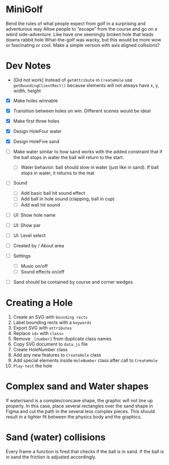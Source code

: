 # MiniGolf

Bend the rules of what people expect from golf in a surprising and adventurous way
Allow people to “escape” from the course and go on a weird side-adventure. Like have one seemingly broken hole that leads downs rabbit hole
What-the-golf was wacky, but this would be more wow or fascinating or cool. Make a simple version with axis aligned collisions?

# Dev Notes

- [Did not work] Instead of `getAttribute` in `CreateHole` use `getBoundingClientRect()` because elements will not always have x, y, width, height
- [x] Make holes winnable
- [x] Transition between holes on win. Different scenes would be ideal
- [x] Make first three holes

- [x] Design HoleFour water
- [x] Design HoleFive sand

- [ ] Make water similar to how sand works with the added constraint that if the ball stops in water the ball will return to the start.
    - [ ] Water behavior: ball should slow in water (just like in sand). If ball stops in water, it returns to the mat

- [ ] Sound
    - [ ] Add basic ball hit sound effect
    - [ ] Add ball in hole sound (clapping, ball in cup)
    - [ ] Add wall hit sound
- [ ] UI: Show hole name
- [ ] UI: Show par
- [ ] UI: Level select
- [ ] Created by / About area
- [ ] Settings
    - [ ] Music on/off
    - [ ] Sound effects on/off

- [ ] Sand should be contained by course and corner wedges

# Creating a Hole

1. Create an SVG with `bounding rects`
2. Label bounding rects with a `keywords`
3. Export SVG with `attributes`
4. Replace `id=` with `class=`
5. Remove `_[number]` from duplicate class names
6. Copy SVG document to `data.js` file
7. Create HoleNumber class
8. Add any new features to `CreateHole` class
9. Add special elements inside `HoleNumber` class after call to `CreateHole`
10. `Play-test` the hole

# Complex sand and Water shapes

If water/sand is a complex/concave shape, the graphic will not line up properly. In this case, place several rectangles over the sand shape in Figma and cut the path in the several less complex pieces. This should result in a tighter fit between the physics body and the graphics.

# Sand (water) collisions

Every frame a function is fired that checks if the ball is in sand. If the ball is in sand the friction is adjusted accordingly.
